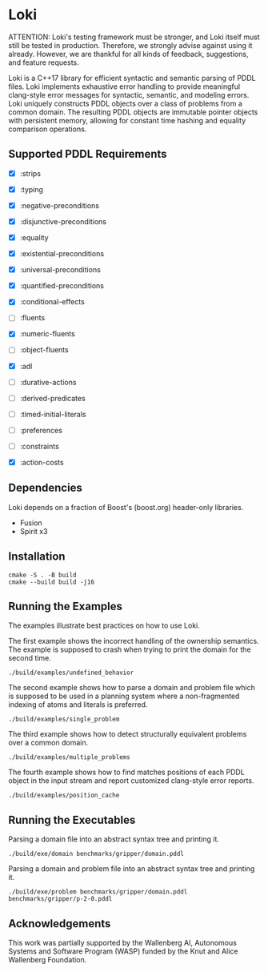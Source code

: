 # Loki

ATTENTION: Loki's testing framework must be stronger, and Loki itself must still be tested in production. Therefore, we strongly advise against using it already. However, we are thankful for all kinds of feedback, suggestions, and feature requests.

Loki is a C++17 library for efficient syntactic and semantic parsing of PDDL files. Loki implements exhaustive error handling to provide meaningful clang-style error messages for syntactic, semantic, and modeling errors. Loki uniquely constructs PDDL objects over a class of problems from a common domain. The resulting PDDL objects are immutable pointer objects with persistent memory, allowing for constant time hashing and equality comparison operations.

## Supported PDDL Requirements

- [x] :strips
- [x] :typing
- [x] :negative-preconditions
- [x] :disjunctive-preconditions
- [x] :equality
- [x] :existential-preconditions
- [x] :universal-preconditions
- [x] :quantified-preconditions
- [x] :conditional-effects
- [ ] :fluents
- [x] :numeric-fluents
- [ ] :object-fluents
- [x] :adl
- [ ] :durative-actions
- [ ] :derived-predicates
- [ ] :timed-initial-literals
- [ ] :preferences
- [ ] :constraints
- [x] :action-costs


## Dependencies

Loki depends on a fraction of Boost's (boost.org) header-only libraries.

- Fusion
- Spirit x3


## Installation

```console
cmake -S . -B build
cmake --build build -j16
```

## Running the Examples

The examples illustrate best practices on how to use Loki.

The first example shows the incorrect handling of the ownership semantics. The example is supposed to crash when trying to print the domain for the second time.

```console
./build/examples/undefined_behavior
```

The second example shows how to parse a domain and problem file which is supposed to be used in a planning system where a non-fragmented indexing of atoms and literals is preferred.

```console
./build/examples/single_problem
```

The third example shows how to detect structurally equivalent problems over a common domain.

```console
./build/examples/multiple_problems
```

The fourth example shows how to find matches positions of each PDDL object in the input stream and report customized clang-style error reports.

```console
./build/examples/position_cache
```


## Running the Executables

Parsing a domain file into an abstract syntax tree and printing it.

```console
./build/exe/domain benchmarks/gripper/domain.pddl
```

Parsing a domain and problem file into an abstract syntax tree and printing it.

```console
./build/exe/problem benchmarks/gripper/domain.pddl benchmarks/gripper/p-2-0.pddl
```


## Acknowledgements

This work was partially supported by the Wallenberg AI, Autonomous Systems and Software Program (WASP) funded by the Knut and Alice Wallenberg Foundation.

